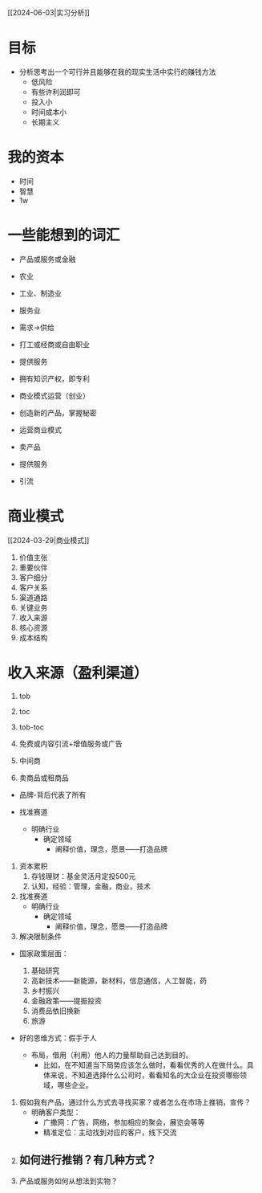 
[[2024-06-03|实习分析]] 

# 目标

- 分析思考出一个可行并且能够在我的现实生活中实行的赚钱方法
	- 低风险
	- 有些许利润即可
	- 投入小
	- 时间成本小
	- 长期主义

# 我的资本

- 时间
- 智慧
- 1w

# 一些能想到的词汇

- 产品或服务或金融

- 农业
- 工业、制造业
- 服务业

- 需求->供给

- 打工或经商或自由职业

- 提供服务
- 拥有知识产权，即专利
- 商业模式运营（创业）

- 创造新的产品，掌握秘密
- 运营商业模式
- 卖产品
- 提供服务
- 引流

# 商业模式
[[2024-03-29|商业模式]] 
1. 价值主张
2. 重要伙伴
3. 客户细分
4. 客户关系
5. 渠道通路
6. 关键业务
7. 收入来源
8. 核心资源
9. 成本结构


# 收入来源（盈利渠道）

1. tob

2. toc

3. tob-toc

1. 免费或内容引流+增值服务或广告
2.  中间商
3. 卖商品或租商品

- 品牌-背后代表了所有

- 找准赛道
	- 明确行业
		- 确定领域
			- 阐释价值，理念，愿景——打造品牌

1. 资本累积
	1. 存钱理财：基金灵活月定投500元
	2. 认知，经验：管理，金融，商业，技术
2. 找准赛道
	- 明确行业
		- 确定领域
			- 阐释价值，理念，愿景——打造品牌
3. 解决限制条件

- 国家政策层面：
	1. 基础研究
	2. 高新技术——新能源，新材料，信息通信，人工智能，药
	3. 乡村振兴
	4. 金融政策——提振投资
	5. 消费品依旧换新
	6. 旅游

- 好的思维方式：假手于人
	- 布局，借用（利用）他人的力量帮助自己达到目的。
		- 比如，在不知道当下局势应该怎么做时，看看优秀的人在做什么。具体来说，不知道选择什么公司时，看看知名的大企业在投资哪些领域，哪些企业。


1. 假如我有产品，通过什么方式去寻找买家？或者怎么在市场上推销，宣传？
	- 明确客户类型：
		- 广撒网：广告，网络，参加相应的聚会，展览会等等
		- 精准定位：主动找到对应的客户，线下交流
2. 如何进行推销？有几种方式？
	- 
3. 产品或服务如何从想法到实物？






